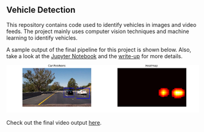 ## Vehicle Detection

[//]: # (Image References)
[heatmap]: ./output_images/heatmap.png "heatmap"

This repository contains code used to identify vehicles in images and video feeds. The project mainly uses computer vision techniques and machine learning to identify vehicles.

A sample output of the final pipeline for this project is shown below. Also, take a look at the [Jupyter Notebook](https://github.com/jeffwen/sdcnd_vehicle_detection/blob/master/Vehicle%20Detection.ipynb) and the [write-up](https://github.com/jeffwen/sdcnd_vehicle_detection/blob/master/vehicle_detection.md) for more details.

![heatmap]

Check out the final video output [here](https://vimeo.com/221974847).